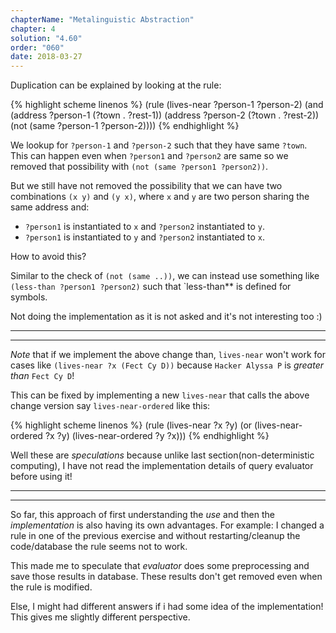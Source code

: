 ```yaml
---
chapterName: "Metalinguistic Abstraction"
chapter: 4
solution: "4.60"
order: "060"
date: 2018-03-27 
---
```


Duplication can be explained by looking at the rule:

{% highlight scheme linenos %}
(rule (lives-near ?person-1 ?person-2)
      (and (address ?person-1 (?town . ?rest-1))
           (address ?person-2 (?town . ?rest-2))
           (not (same ?person-1 ?person-2))))
{% endhighlight %}

We lookup for `?person-1` and `?person-2` such that they have same `?town`. This can happen even when `?person1` and `?person2` are same so we removed that possibility with `(not (same ?person1 ?person2))`.

But we still have not removed the possibility that we can have two combinations `(x y)` and `(y x)`, where `x` and `y` are two person sharing the same address and:

- `?person1` is instantiated to `x` and `?person2` instantiated to `y`.
- `?person1` is instantiated to `y` and `?person2` instantiated to `x`.

How to avoid this?

Similar to the check of `(not (same ..))`, we can instead use something like `(less-than ?person1 ?person2)` such that `less-than** is defined for symbols.

Not doing the implementation as it is not asked and it's not interesting too :)

-----

-----

*Note* that if we implement the above change than, `lives-near` won't work for cases like `(lives-near ?x (Fect Cy D))` because `Hacker Alyssa P` is *greater than* `Fect Cy D`!

This can be fixed by implementing a new `lives-near` that calls the above change version say `lives-near-ordered` like this:

{% highlight scheme linenos %}
(rule (lives-near ?x ?y)
 (or (lives-near-ordered ?x ?y) (lives-near-ordered ?y ?x)))
{% endhighlight %}

Well these are *speculations* because unlike last section(non-deterministic computing), I have not read the implementation details of query evaluator before using it!

-----

-----

So far, this approach of first understanding the *use* and then the *implementation* is also having its own advantages. For example: I changed a rule in one of the previous exercise and without restarting/cleanup the code/database the rule seems not to work.

This made me to speculate that *evaluator* does some preprocessing and save those results in database. These results don't get removed even when the rule is modified.

Else, I might had different answers if i had some idea of the implementation! This gives me slightly different perspective.
